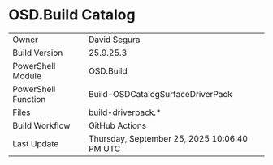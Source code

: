 ﻿# OSD.Build Catalog

| | |
|-|-|
| Owner | David Segura |
| Build Version | 25.9.25.3 |
| PowerShell Module | OSD.Build |
| PowerShell Function | Build-OSDCatalogSurfaceDriverPack |
| Files | build-driverpack.* |
| Build Workflow | GitHub Actions |
| Last Update | Thursday, September 25, 2025 10:06:40 PM UTC |
